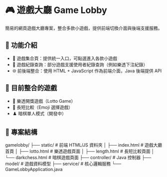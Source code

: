 # 🎮 遊戲大廳 Game Lobby
簡易的網頁遊戲大廳專案，整合多款小遊戲，提供前端切換介面與後端支援服務。

## 🔧 功能介紹
- 🧩 遊戲集合頁：提供統一入口，可點選進入各款小遊戲
- 📜 遊戲紀錄查詢：部分遊戲支援使用者紀錄查詢（例如樂透下注紀錄）
- 🌐 前後端整合：使用 HTML + JavaScript 作為前端介面，Java 後端提供 API

## 📁 目前整合的遊戲

- 🎯 樂透開獎遊戲（Lotto Game）
- 🧠 長短比較（Emoji 選擇遊戲）
- ♟️ 暗棋單人模式（開發中）

## 📂 專案結構
gamelobby/
├── static/ # 前端 HTML/JS 資料夾
│ ├── index.html # 遊戲大廳首頁
│ ├── lotto.html # 樂透遊戲頁面
│ ├── length.html # 長短比較頁面
│ └── darkchess.html # 暗棋遊戲頁面
├── controller/ # Java 控制器
├── model/ # 遊戲資料模型
├── service/ # 核心邏輯服務
└── GameLobbyApplication.java
